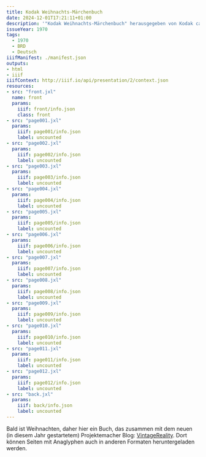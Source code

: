 ```yaml
---
title: Kodak Weihnachts-Märchenbuch
date: 2024-12-01T17:21:11+01:00
description: '"Kodak Weihnachts-Märchenbuch" herausgegeben von Kodak ca. 1970. <a class="worldcat" href="https://search.worldcat.org/de/title/844989609">&nbsp;</a>'
issueYear: 1970
tags:
  - 1970
  - BRD
  - Deutsch
iiifManifest: ./manifest.json
outputs:
- html
- iiif 
iiifContext: http://iiif.io/api/presentation/2/context.json
resources:
- src: "front.jxl"
  name: front
  params:
    iiif: front/info.json
    class: front
- src: "page001.jxl"
  params:
    iiif: page001/info.json
    label: uncounted
- src: "page002.jxl"
  params:
    iiif: page002/info.json
    label: uncounted
- src: "page003.jxl"
  params:
    iiif: page003/info.json
    label: uncounted
- src: "page004.jxl"
  params:
    iiif: page004/info.json
    label: uncounted
- src: "page005.jxl"
  params:
    iiif: page005/info.json
    label: uncounted
- src: "page006.jxl"
  params:
    iiif: page006/info.json
    label: uncounted
- src: "page007.jxl"
  params:
    iiif: page007/info.json
    label: uncounted
- src: "page008.jxl"
  params:
    iiif: page008/info.json
    label: uncounted
- src: "page009.jxl"
  params:
    iiif: page009/info.json
    label: uncounted
- src: "page010.jxl"
  params:
    iiif: page010/info.json
    label: uncounted
- src: "page011.jxl"
  params:
    iiif: page011/info.json
    label: uncounted
- src: "page012.jxl"
  params:
    iiif: page012/info.json
    label: uncounted
- src: "back.jxl"
  params:
    iiif: back/info.json
    label: uncounted
---
```

Bald ist Weihnachten, daher hier ein Buch, das zusammen mit dem neuen (in diesem Jahr gestartetem) Projektemacher Blog: [VintageReality](https://vintagereality.projektemacher.org/). Dort können Seiten mit Anaglyphen auch in anderen Formaten heruntergeladen werden.
